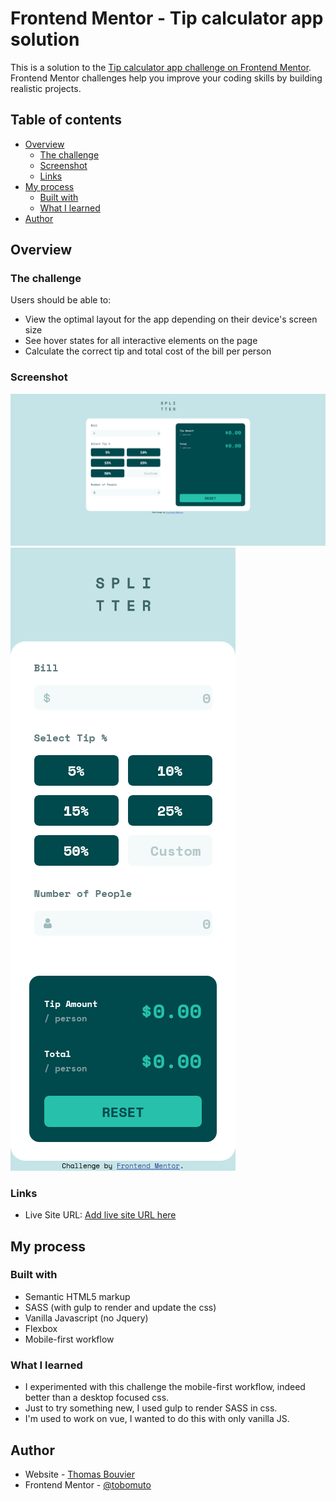 # Frontend Mentor - Tip calculator app solution

This is a solution to the [Tip calculator app challenge on Frontend Mentor](https://www.frontendmentor.io/challenges/tip-calculator-app-ugJNGbJUX). Frontend Mentor challenges help you improve your coding skills by building realistic projects.

## Table of contents

- [Overview](#overview)
  - [The challenge](#the-challenge)
  - [Screenshot](#screenshot)
  - [Links](#links)
- [My process](#my-process)
  - [Built with](#built-with)
  - [What I learned](#what-i-learned)
- [Author](#author)

## Overview

### The challenge

Users should be able to:

- View the optimal layout for the app depending on their device's screen size
- See hover states for all interactive elements on the page
- Calculate the correct tip and total cost of the bill per person

### Screenshot

![](./screenshots/fullpage.png)
![](./screenshots/mobile.png)

### Links

- Live Site URL: [Add live site URL here](https://tobomuto.github.io/tip-calculator-app-main/)

## My process

### Built with

- Semantic HTML5 markup
- SASS (with gulp to render and update the css)
- Vanilla Javascript (no Jquery)
- Flexbox
- Mobile-first workflow

### What I learned

- I experimented with this challenge the mobile-first workflow, indeed better than a desktop focused css.
- Just to try something new, I used gulp to render SASS in css.
- I'm used to work on vue, I wanted to do this with only vanilla JS.

## Author

- Website - [Thomas Bouvier](https://tombvr.fr)
- Frontend Mentor - [@tobomuto](https://www.frontendmentor.io/profile/tobomuto)
